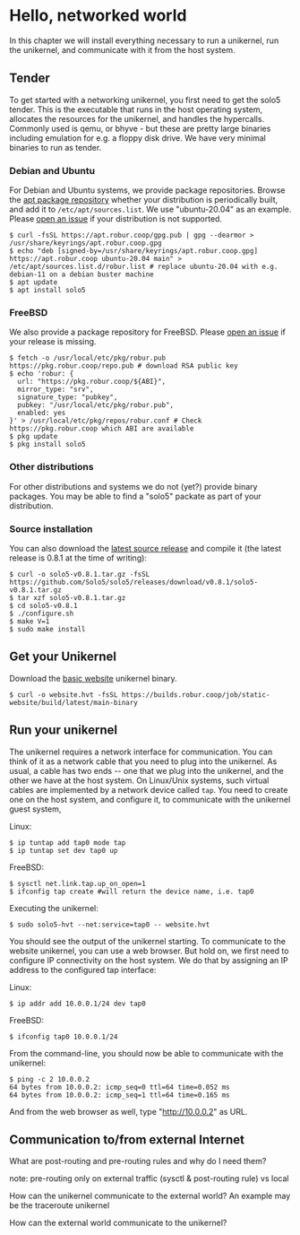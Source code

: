 # Hello, networked world

In this chapter we will install everything necessary to run a unikernel, run the
unikernel, and communicate with it from the host system.

## Tender

To get started with a networking unikernel, you first need to get the solo5
tender. This is the executable that runs in the host operating system, allocates
the resources for the unikernel, and handles the hypercalls. Commonly used is
qemu, or bhyve - but these are pretty large binaries including emulation for
e.g. a floppy disk drive. We have very minimal binaries to run as tender.

### Debian and Ubuntu

For Debian and Ubuntu systems, we provide package repositories. Browse the
[apt package repository](https://apt.robur.coop/dists/) whether your
distribution is periodically built, and add it to `/etc/apt/sources.list`. We
use "ubuntu-20.04" as an example. Please
[open an issue](https://github.com/mirage/operator-handbook/issues) if your
distribution is not supported.

```
$ curl -fsSL https://apt.robur.coop/gpg.pub | gpg --dearmor > /usr/share/keyrings/apt.robur.coop.gpg
$ echo "deb [signed-by=/usr/share/keyrings/apt.robur.coop.gpg] https://apt.robur.coop ubuntu-20.04 main" > /etc/apt/sources.list.d/robur.list # replace ubuntu-20.04 with e.g. debian-11 on a debian buster machine
$ apt update
$ apt install solo5
```

### FreeBSD

We also provide a package repository for FreeBSD. Please
[open an issue](https://github.com/mirage/operator-handbook/issues) if your
release is missing.

```
$ fetch -o /usr/local/etc/pkg/robur.pub https://pkg.robur.coop/repo.pub # download RSA public key
$ echo 'robur: {
  url: "https://pkg.robur.coop/${ABI}",
  mirror_type: "srv",
  signature_type: "pubkey",
  pubkey: "/usr/local/etc/pkg/robur.pub",
  enabled: yes
}' > /usr/local/etc/pkg/repos/robur.conf # Check https://pkg.robur.coop which ABI are available
$ pkg update
$ pkg install solo5
```

### Other distributions

For other distributions and systems we do not (yet?) provide binary packages.
You may be able to find a "solo5" packate as part of your distribution.

### Source installation

You can also download the
[latest source release](https://github.com/Solo5/solo5/releases)
and compile it (the latest release is 0.8.1 at the time of writing):

```
$ curl -o solo5-v0.8.1.tar.gz -fsSL https://github.com/Solo5/solo5/releases/download/v0.8.1/solo5-v0.8.1.tar.gz
$ tar xzf solo5-v0.8.1.tar.gz
$ cd solo5-v0.8.1
$ ./configure.sh
$ make V=1
$ sudo make install
```

## Get your Unikernel

Download the [basic website](https://builds.robur.coop/job/static-website/build/latest)
unikernel binary.

```
$ curl -o website.hvt -fsSL https://builds.robur.coop/job/static-website/build/latest/main-binary
```

## Run your unikernel

The unikernel requires a network interface for communication. You can think of
it as a network cable that you need to plug into the unikernel. As usual, a
cable has two ends -- one that we plug into the unikernel, and the other we
have at the host system. On Linux/Unix systems, such virtual cables are
implemented by a network device called `tap`. You need to create one on the
host system, and configure it, to communicate with the unikernel guest system,

Linux:
```
$ ip tuntap add tap0 mode tap
$ ip tuntap set dev tap0 up
```

FreeBSD:
```
$ sysctl net.link.tap.up_on_open=1
$ ifconfig tap create #will return the device name, i.e. tap0
```

Executing the unikernel:

```
$ sudo solo5-hvt --net:service=tap0 -- website.hvt
```

You should see the output of the unikernel starting. To communicate to the
website unikernel, you can use a web browser. But hold on, we first need to
configure IP connectivity on the host system. We do that by assigning an IP
address to the configured tap interface:

Linux:
```
$ ip addr add 10.0.0.1/24 dev tap0
```

FreeBSD:
```
$ ifconfig tap0 10.0.0.1/24
```

From the command-line, you should now be able to communicate with the unikernel:

```
$ ping -c 2 10.0.0.2
64 bytes from 10.0.0.2: icmp_seq=0 ttl=64 time=0.052 ms
64 bytes from 10.0.0.2: icmp_seq=1 ttl=64 time=0.165 ms
```

And from the web browser as well, type "http://10.0.0.2" as URL.

## Communication to/from external Internet

What are post-routing and pre-routing rules and why do I need them?

note: pre-routing only on external traffic (sysctl & post-routing rule) vs local


How can the unikernel communicate to the external world? An example may be the traceroute unikernel

How can the external world communicate to the unikernel?
